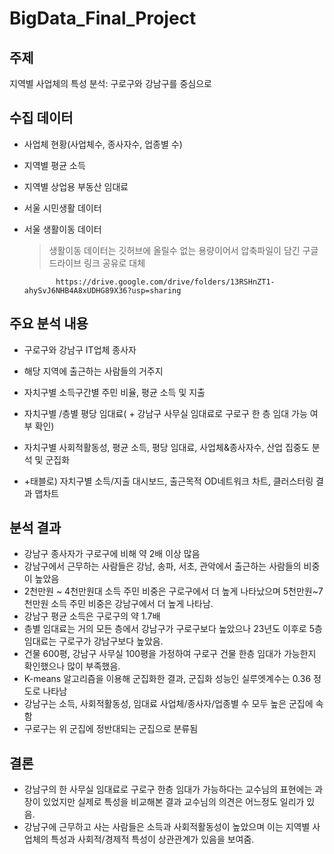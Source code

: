 # BigData_Final_Project

## **주제**
지역별 사업체의 특성 분석: 구로구와 강남구를 중심으로

## **수집 데이터**
- 사업체 현황(사업체수, 종사자수, 업종별 수)
- 지역별 평균 소득
- 지역별 상업용 부동산 임대료
- 서울 시민생활 데이터
- 서울 생활이동 데이터
    > 생활이동 데이터는 깃허브에 올릴수 없는 용량이어서 압축파일이 담긴 구글 드라이브 링크 공유로 대체
    
             https://drive.google.com/drive/folders/13RSHnZT1-ahySvJ6NHB4A8xUDHG89X36?usp=sharing
## **주요 분석 내용**
- 구로구와 강남구 IT업체 종사자
- 해당 지역에 출근하는 사람들의 거주지
- 자치구별 소득구간별 주민 비율, 평균 소득 및 지출
- 자치구별 /층별 평당 임대료( + 강남구 사무실 임대료로 구로구 한 층 임대 가능 여부 확인)
- 자치구별 사회적활동성, 평균 소득, 평당 임대료, 사업체&종사자수, 산업 집중도 분석 및 군집화

- +태블로) 자치구별 소득/지출 대시보드, 출근목적 OD네트워크 차트, 클러스터링 결과 맵차트

## **분석 결과**
- 강남구 종사자가 구로구에 비해 약 2배 이상 많음
- 강남구에서 근무하는 사람들은 강남, 송파, 서초, 관악에서 출근하는 사람들의 비중이 높았음
- 2천만원 ~ 4천만원대 소득 주민 비중은 구로구에서 더 높게 나타났으며 5천만원~7천만원 소득 주민 비중은 강남구에서 더 높게 나타남.
- 강남구 평균 소득은 구로구의 약 1.7배
- 층별 임대료는 거의 모든 층에서 강남구가 구로구보다 높았으나 23년도 이후로 5층임대료는 구로구가 강남구보다 높았음.
- 건물 600평, 강남구 사무실 100평을 가정하여 구로구 건물 한층 임대가 가능한지 확인했으나 많이 부족했음.
- K-means 알고리즘을 이용해 군집화한 결과, 군집화 성능인 실루엣계수는 0.36 정도로 나타남
- 강남구는 소득, 사회적활동성, 임대료 사업체/종사자/업종별 수 모두 높은 군집에 속함
- 구로구는 위 군집에 정반대되는 군집으로 분류됨

## **결론**
- 강남구의 한 사무실 임대료로 구로구 한층 임대가 가능하다는 교수님의 표현에는 과장이 있었지만 실제로 특성을 비교해본 결과 교수님의 의견은 어느정도 일리가 있음.
- 강남구에 근무하고 사는 사람들은 소득과 사회적활동성이 높았으며 이는 지역별 사업체의 특성과 사회적/경제적 특성이 상관관계가 있음을 보여줌.
